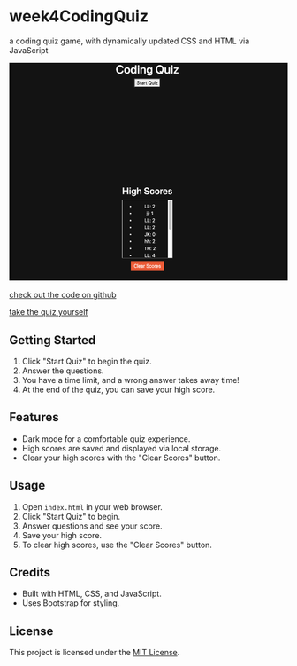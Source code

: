 # week4CodingQuiz
a coding quiz game, with dynamically updated CSS and HTML via JavaScript

![Screenshot](./assets/screenshot/Screenshot%202023-09-18%20at%209.54.57%20PM.png)

[check out the code on github](https://github.com/loganlosee/week4CodingQuiz)

[take the quiz yourself](https://example.com)

## Getting Started

1. Click "Start Quiz" to begin the quiz.
2. Answer the questions.
3. You have a time limit, and a wrong answer takes away time!
4. At the end of the quiz, you can save your high score.

## Features

- Dark mode for a comfortable quiz experience.
- High scores are saved and displayed via local storage.
- Clear your high scores with the "Clear Scores" button.

## Usage

1. Open `index.html` in your web browser.
2. Click "Start Quiz" to begin.
3. Answer questions and see your score.
4. Save your high score.
5. To clear high scores, use the "Clear Scores" button.

## Credits

- Built with HTML, CSS, and JavaScript.
- Uses Bootstrap for styling.

## License

This project is licensed under the [MIT License](LICENSE.md).